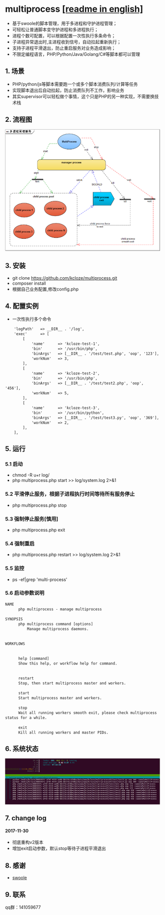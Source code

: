 # multiprocess [[readme in english]](README.en.md)
* 基于swoole的脚本管理，用于多进程和守护进程管理；
* 可轻松让普通脚本变守护进程和多进程执行；
* 进程个数可配置，可以根据配置一次性执行多条命令；
* 子进程异常退出时,主进程收到信号，自动拉起重新执行；
* 支持子进程平滑退出，防止重启服务对业务造成影响；
* 不限定编程语言，PHP/Python/Java/Golang/C#等脚本都可以管理

## 1. 场景

* PHP/python/js等脚本需要跑一个或多个脚本消费队列/计算等任务
* 实现脚本退出后自动拉起，防止消费队列不工作，影响业务
* 其实supervisor可以轻松做个事情，这个只是PHP的另一种实现，不需要换技术栈

## 2. 流程图
![流程图](flow.png)


## 3. 安装
* git clone https://github.com/kcloze/multiprocess.git
* composer install
* 根据自己业务配置,修改config.php


## 4. 配置实例
* 一次性执行多个命令
```
    'logPath'   => __DIR__ . '/log',
    'exec'      => [
        [
            'name'      => 'kcloze-test-1',
            'bin'       => '/usr/bin/php',
            'binArgs'   => [__DIR__ . '/test/test.php', 'oop', '123'],
            'workNum'   => 3,
        ],
        [
            'name'      => 'kcloze-test-2',
            'bin'       => '/usr/bin/php',
            'binArgs'   => [__DIR__ . '/test/test2.php', 'oop', '456'],
            'workNum'   => 5,
        ],
        [
            'name'      => 'kcloze-test-3',
            'bin'       => '/usr/bin/python',
            'binArgs'   => [__DIR__ . '/test/test3.py', 'oop', '369'],
            'workNum'   => 2,
        ],
    ],

```
## 5. 运行

### 5.1 启动
* chmod -R u+r log/
* php multiprocess.php start >> log/system.log 2>&1
### 5.2 平滑停止服务，根据子进程执行时间等待所有服务停止
* php multiprocess.php stop
### 5.3 强制停止服务[慎用]
* php multiprocess.php exit
### 5.4 强制重启
* php multiprocess.php restart >> log/system.log 2>&1
### 5.5 监控
* ps -ef|grep 'multi-process'

### 5.6 启动参数说明
```
NAME
      php multiprocess - manage multiprocess

SYNOPSIS
      php multiprocess command [options]
          Manage multiprocess daemons.


WORKFLOWS


      help [command]
      Show this help, or workflow help for command.


      restart
      Stop, then start multiprocess master and workers.

      start
      Start multiprocess master and workers.

      stop
      Wait all running workers smooth exit, please check multiprocess status for a while.

      exit
      Kill all running workers and master PIDs.

```



## 6. 系统状态

![监控图](monitor.png)

## 7. change log

#### 2017-11-30
* 彻底重构v2版本
* 增加exit启动参数，默认stop等待子进程平滑退出


## 8. 感谢

* [swoole](http://www.swoole.com/)

## 9. 联系

qq群：141059677

